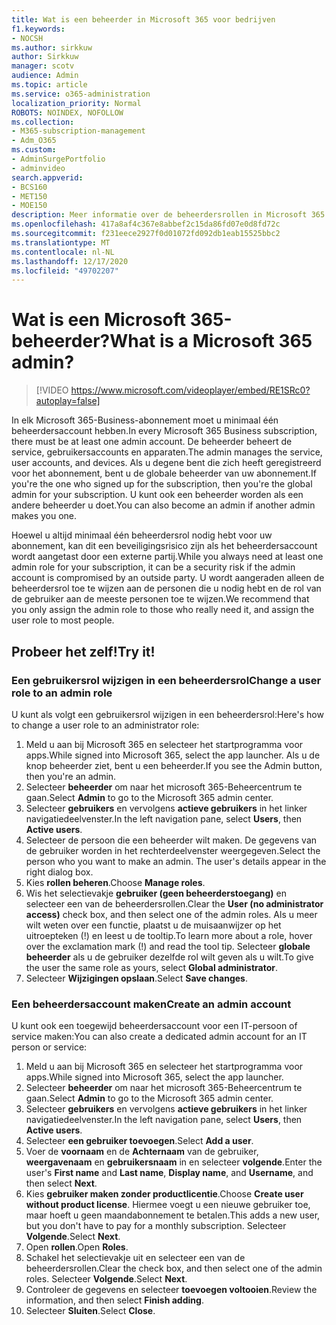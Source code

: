 ```yaml
---
title: Wat is een beheerder in Microsoft 365 voor bedrijven
f1.keywords:
- NOCSH
ms.author: sirkkuw
author: Sirkkuw
manager: scotv
audience: Admin
ms.topic: article
ms.service: o365-administration
localization_priority: Normal
ROBOTS: NOINDEX, NOFOLLOW
ms.collection:
- M365-subscription-management
- Adm_O365
ms.custom:
- AdminSurgePortfolio
- adminvideo
search.appverid:
- BCS160
- MET150
- MOE150
description: Meer informatie over de beheerdersrollen in Microsoft 365 voor bedrijven.
ms.openlocfilehash: 417a8af4c367e8abbef2c15da86fd07e0d8fd72c
ms.sourcegitcommit: f231eece2927f0d01072fd092db1eab15525bbc2
ms.translationtype: MT
ms.contentlocale: nl-NL
ms.lasthandoff: 12/17/2020
ms.locfileid: "49702207"
---
```

# <a name="what-is-a-microsoft-365-admin"></a><span data-ttu-id="38d09-103">Wat is een Microsoft 365-beheerder?</span><span class="sxs-lookup"><span data-stu-id="38d09-103">What is a Microsoft 365 admin?</span></span>

> [!VIDEO https://www.microsoft.com/videoplayer/embed/RE1SRc0?autoplay=false]

<span data-ttu-id="38d09-104">In elk Microsoft 365-Business-abonnement moet u minimaal één beheerdersaccount hebben.</span><span class="sxs-lookup"><span data-stu-id="38d09-104">In every Microsoft 365 Business subscription, there must be at least one admin account.</span></span> <span data-ttu-id="38d09-105">De beheerder beheert de service, gebruikersaccounts en apparaten.</span><span class="sxs-lookup"><span data-stu-id="38d09-105">The admin manages the service, user accounts, and devices.</span></span> <span data-ttu-id="38d09-106">Als u degene bent die zich heeft geregistreerd voor het abonnement, bent u de globale beheerder van uw abonnement.</span><span class="sxs-lookup"><span data-stu-id="38d09-106">If you're the one who signed up for the subscription, then you're the global admin for your subscription.</span></span> <span data-ttu-id="38d09-107">U kunt ook een beheerder worden als een andere beheerder u doet.</span><span class="sxs-lookup"><span data-stu-id="38d09-107">You can also become an admin if another admin makes you one.</span></span>

<span data-ttu-id="38d09-108">Hoewel u altijd minimaal één beheerdersrol nodig hebt voor uw abonnement, kan dit een beveiligingsrisico zijn als het beheerdersaccount wordt aangetast door een externe partij.</span><span class="sxs-lookup"><span data-stu-id="38d09-108">While you always need at least one admin role for your subscription, it can be a security risk if the admin account is compromised by an outside party.</span></span> <span data-ttu-id="38d09-109">U wordt aangeraden alleen de beheerdersrol toe te wijzen aan de personen die u nodig hebt en de rol van de gebruiker aan de meeste personen toe te wijzen.</span><span class="sxs-lookup"><span data-stu-id="38d09-109">We recommend that you only assign the admin role to those who really need it, and assign the user role to most people.</span></span>

## <a name="try-it"></a><span data-ttu-id="38d09-110">Probeer het zelf!</span><span class="sxs-lookup"><span data-stu-id="38d09-110">Try it!</span></span>

### <a name="change-a-user-role-to-an-admin-role"></a><span data-ttu-id="38d09-111">Een gebruikersrol wijzigen in een beheerdersrol</span><span class="sxs-lookup"><span data-stu-id="38d09-111">Change a user role to an admin role</span></span>

<span data-ttu-id="38d09-112">U kunt als volgt een gebruikersrol wijzigen in een beheerdersrol:</span><span class="sxs-lookup"><span data-stu-id="38d09-112">Here's how to change a user role to an administrator role:</span></span>

1. <span data-ttu-id="38d09-113">Meld u aan bij Microsoft 365 en selecteer het startprogramma voor apps.</span><span class="sxs-lookup"><span data-stu-id="38d09-113">While signed into Microsoft 365, select the app launcher.</span></span> <span data-ttu-id="38d09-114">Als u de knop beheerder ziet, bent u een beheerder.</span><span class="sxs-lookup"><span data-stu-id="38d09-114">If you see the Admin button, then you're an admin.</span></span>
1. <span data-ttu-id="38d09-115">Selecteer **beheerder** om naar het microsoft 365-Beheercentrum te gaan.</span><span class="sxs-lookup"><span data-stu-id="38d09-115">Select **Admin** to go to the Microsoft 365 admin center.</span></span>
1. <span data-ttu-id="38d09-116">Selecteer **gebruikers** en vervolgens **actieve gebruikers** in het linker navigatiedeelvenster.</span><span class="sxs-lookup"><span data-stu-id="38d09-116">In the left navigation pane, select **Users**, then **Active users**.</span></span>
1. <span data-ttu-id="38d09-117">Selecteer de persoon die een beheerder wilt maken. De gegevens van de gebruiker worden in het rechterdeelvenster weergegeven.</span><span class="sxs-lookup"><span data-stu-id="38d09-117">Select the person who you want to make an admin. The user's details appear in the right dialog box.</span></span>
1. <span data-ttu-id="38d09-118">Kies **rollen beheren**.</span><span class="sxs-lookup"><span data-stu-id="38d09-118">Choose **Manage roles**.</span></span>
1. <span data-ttu-id="38d09-119">Wis het selectievakje **gebruiker (geen beheerderstoegang)** en selecteer een van de beheerdersrollen.</span><span class="sxs-lookup"><span data-stu-id="38d09-119">Clear the **User (no administrator access)** check box, and then select one of the admin roles.</span></span> <span data-ttu-id="38d09-120">Als u meer wilt weten over een functie, plaatst u de muisaanwijzer op het uitroepteken (!) en leest u de tooltip.</span><span class="sxs-lookup"><span data-stu-id="38d09-120">To learn more about a role, hover over the exclamation mark (!) and read the tool tip.</span></span> <span data-ttu-id="38d09-121">Selecteer **globale beheerder** als u de gebruiker dezelfde rol wilt geven als u wilt.</span><span class="sxs-lookup"><span data-stu-id="38d09-121">To give the user the same role as  yours, select **Global administrator**.</span></span>
1. <span data-ttu-id="38d09-122">Selecteer **Wijzigingen opslaan**.</span><span class="sxs-lookup"><span data-stu-id="38d09-122">Select **Save changes**.</span></span>

### <a name="create-an-admin-account"></a><span data-ttu-id="38d09-123">Een beheerdersaccount maken</span><span class="sxs-lookup"><span data-stu-id="38d09-123">Create an admin account</span></span> 

<span data-ttu-id="38d09-124">U kunt ook een toegewijd beheerdersaccount voor een IT-persoon of service maken:</span><span class="sxs-lookup"><span data-stu-id="38d09-124">You can also create a dedicated admin account for an IT person or service:</span></span>

1. <span data-ttu-id="38d09-125">Meld u aan bij Microsoft 365 en selecteer het startprogramma voor apps.</span><span class="sxs-lookup"><span data-stu-id="38d09-125">While signed into Microsoft 365, select the app launcher.</span></span>
1. <span data-ttu-id="38d09-126">Selecteer **beheerder** om naar het microsoft 365-Beheercentrum te gaan.</span><span class="sxs-lookup"><span data-stu-id="38d09-126">Select **Admin** to go to the Microsoft 365 admin center.</span></span>
1. <span data-ttu-id="38d09-127">Selecteer **gebruikers** en vervolgens **actieve gebruikers** in het linker navigatiedeelvenster.</span><span class="sxs-lookup"><span data-stu-id="38d09-127">In the left navigation pane, select **Users**, then **Active users**.</span></span>
1. <span data-ttu-id="38d09-128">Selecteer **een gebruiker toevoegen**.</span><span class="sxs-lookup"><span data-stu-id="38d09-128">Select **Add a user**.</span></span>
1. <span data-ttu-id="38d09-129">Voer de **voornaam** en de **Achternaam** van de gebruiker, **weergavenaam** en **gebruikersnaam** in en selecteer **volgende**.</span><span class="sxs-lookup"><span data-stu-id="38d09-129">Enter the user's **First name** and **Last name**, **Display name**, and **Username**, and then select **Next**.</span></span>
1. <span data-ttu-id="38d09-130">Kies **gebruiker maken zonder productlicentie**.</span><span class="sxs-lookup"><span data-stu-id="38d09-130">Choose **Create user without product license**.</span></span> <span data-ttu-id="38d09-131">Hiermee voegt u een nieuwe gebruiker toe, maar hoeft u geen maandabonnement te betalen.</span><span class="sxs-lookup"><span data-stu-id="38d09-131">This adds a new user, but you don't have to pay for a monthly subscription.</span></span> <span data-ttu-id="38d09-132">Selecteer **Volgende**.</span><span class="sxs-lookup"><span data-stu-id="38d09-132">Select **Next**.</span></span>
1. <span data-ttu-id="38d09-133">Open **rollen**.</span><span class="sxs-lookup"><span data-stu-id="38d09-133">Open **Roles**.</span></span>
1. <span data-ttu-id="38d09-134">Schakel het selectievakje uit en selecteer een van de beheerdersrollen.</span><span class="sxs-lookup"><span data-stu-id="38d09-134">Clear the  check box, and then select one of the admin roles.</span></span> <span data-ttu-id="38d09-135">Selecteer **Volgende**.</span><span class="sxs-lookup"><span data-stu-id="38d09-135">Select **Next**.</span></span>
1. <span data-ttu-id="38d09-136">Controleer de gegevens en selecteer **toevoegen voltooien**.</span><span class="sxs-lookup"><span data-stu-id="38d09-136">Review the information, and then select **Finish adding**.</span></span>
1. <span data-ttu-id="38d09-137">Selecteer **Sluiten**.</span><span class="sxs-lookup"><span data-stu-id="38d09-137">Select **Close**.</span></span>
